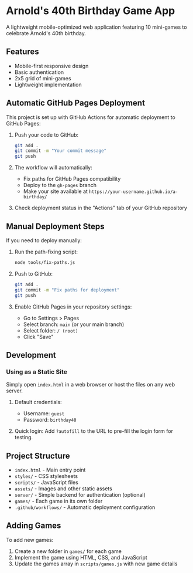 # Arnold's 40th Birthday Game App

A lightweight mobile-optimized web application featuring 10 mini-games to celebrate Arnold's 40th birthday.

## Features
- Mobile-first responsive design
- Basic authentication
- 2x5 grid of mini-games
- Lightweight implementation

## Automatic GitHub Pages Deployment

This project is set up with GitHub Actions for automatic deployment to GitHub Pages:

1. Push your code to GitHub:
   ```bash
   git add .
   git commit -m "Your commit message"
   git push
   ```

2. The workflow will automatically:
   - Fix paths for GitHub Pages compatibility
   - Deploy to the `gh-pages` branch
   - Make your site available at `https://your-username.github.io/a-birthday/`

3. Check deployment status in the "Actions" tab of your GitHub repository

## Manual Deployment Steps

If you need to deploy manually:

1. Run the path-fixing script:
   ```bash
   node tools/fix-paths.js
   ```

2. Push to GitHub:
   ```bash
   git add .
   git commit -m "Fix paths for deployment"
   git push
   ```

3. Enable GitHub Pages in your repository settings:
   - Go to Settings > Pages
   - Select branch: `main` (or your main branch)
   - Select folder: `/ (root)`
   - Click "Save"

## Development

### Using as a Static Site
Simply open `index.html` in a web browser or host the files on any web server.

1. Default credentials:
   - Username: `guest`
   - Password: `birthday40`

2. Quick login:
   Add `?autofill` to the URL to pre-fill the login form for testing.

## Project Structure
- `index.html` - Main entry point
- `styles/` - CSS stylesheets
- `scripts/` - JavaScript files
- `assets/` - Images and other static assets
- `server/` - Simple backend for authentication (optional)
- `games/` - Each game in its own folder
- `.github/workflows/` - Automatic deployment configuration

## Adding Games
To add new games:
1. Create a new folder in `games/` for each game
2. Implement the game using HTML, CSS, and JavaScript
3. Update the games array in `scripts/games.js` with new game details
